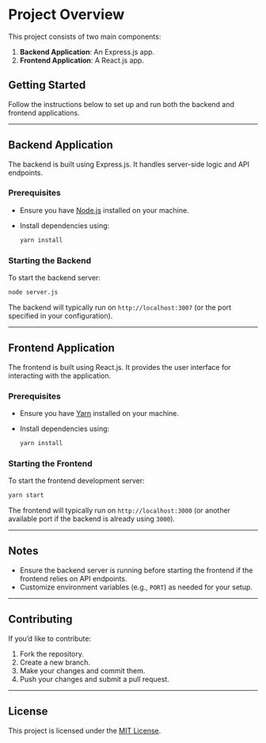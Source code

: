 # Project Overview

This project consists of two main components:

1. **Backend Application**: An Express.js app.
2. **Frontend Application**: A React.js app.

## Getting Started

Follow the instructions below to set up and run both the backend and frontend applications.

---

## Backend Application

The backend is built using Express.js. It handles server-side logic and API endpoints.

### Prerequisites

- Ensure you have [Node.js](https://nodejs.org/) installed on your machine.
- Install dependencies using:

  ```bash
  yarn install
  ```

### Starting the Backend

To start the backend server:

```bash
node server.js
```

The backend will typically run on `http://localhost:3007` (or the port specified in your configuration).

---

## Frontend Application

The frontend is built using React.js. It provides the user interface for interacting with the application.

### Prerequisites

- Ensure you have [Yarn](https://classic.yarnpkg.com/en/docs/install) installed on your machine.
- Install dependencies using:

  ```bash
  yarn install
  ```

### Starting the Frontend

To start the frontend development server:

```bash
yarn start
```

The frontend will typically run on `http://localhost:3000` (or another available port if the backend is already using `3000`).

---

## Notes

- Ensure the backend server is running before starting the frontend if the frontend relies on API endpoints.
- Customize environment variables (e.g., `PORT`) as needed for your setup.

---

## Contributing

If you’d like to contribute:

1. Fork the repository.
2. Create a new branch.
3. Make your changes and commit them.
4. Push your changes and submit a pull request.

---

## License

This project is licensed under the [MIT License](LICENSE).